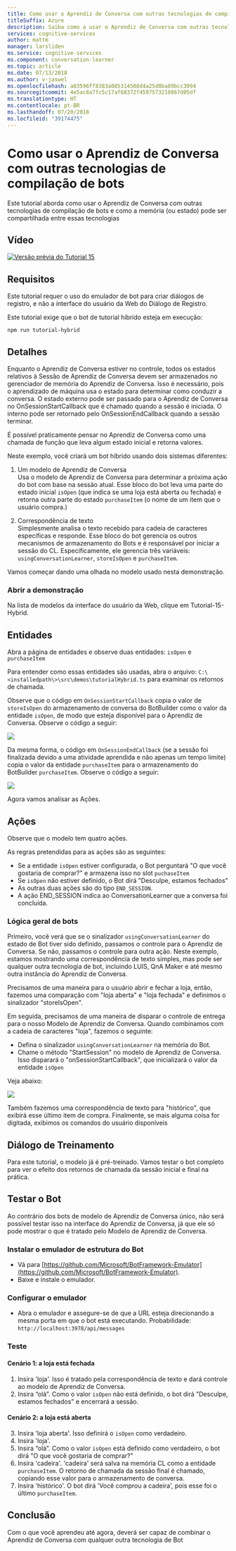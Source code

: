 ```yaml
---
title: Como usar o Aprendiz de Conversa com outras tecnologias de compilação de bots - Serviços Cognitivos da Microsoft | Microsoft Docs
titleSuffix: Azure
description: Saiba como a usar o Aprendiz de Conversa com outras tecnologias de compilação de bots.
services: cognitive-services
author: mattm
manager: larsliden
ms.service: cognitive-services
ms.component: conversation-learner
ms.topic: article
ms.date: 07/13/2018
ms.author: v-jaswel
ms.openlocfilehash: a03596ff8383a085314508d4a25d0ba89bcc3094
ms.sourcegitcommit: 4e5ac8a7fc5c17af68372f4597573210867d05df
ms.translationtype: HT
ms.contentlocale: pt-BR
ms.lasthandoff: 07/20/2018
ms.locfileid: "39174475"
---
```

# <a name="how-to-use-conversation-learner-with-other-bot-building-technologies"></a>Como usar o Aprendiz de Conversa com outras tecnologias de compilação de bots

Este tutorial aborda como usar o Aprendiz de Conversa com outras tecnologias de compilação de bots e como a memória (ou estado) pode ser compartilhada entre essas tecnologias 

## <a name="video"></a>Vídeo

[![Versão prévia do Tutorial 15](http://aka.ms/cl-tutorial-15-preview)](http://aka.ms/blis-tutorial-15)

## <a name="requirements"></a>Requisitos
Este tutorial requer o uso do emulador de bot para criar diálogos de registro, e não a interface do usuário da Web do Diálogo de Registro.  

Este tutorial exige que o bot de tutorial híbrido esteja em execução:

    npm run tutorial-hybrid

## <a name="details"></a>Detalhes

Enquanto o Aprendiz de Conversa estiver no controle, todos os estados relativos à Sessão de Aprendiz de Conversa devem ser armazenados no gerenciador de memória do Aprendiz de Conversa. Isso é necessário, pois o aprendizado de máquina usa o estado para determinar como conduzir a conversa. O estado externo pode ser passado para o Aprendiz de Conversa no OnSessionStartCallback que é chamado quando a sessão é iniciada. O interno pode ser retornado pelo OnSessionEndCallback quando a sessão terminar.

É possível praticamente pensar no Aprendiz de Conversa como uma chamada de função que leva algum estado inicial e retorna valores.

Neste exemplo, você criará um bot híbrido usando dois sistemas diferentes:
1. Um modelo de Aprendiz de Conversa <br />
Usa o modelo de Aprendiz de Conversa para determinar a próxima ação do bot com base na sessão atual.
Esse bloco do bot leva uma parte do estado inicial `isOpen` (que indica se uma loja está aberta ou fechada) e retorna outra parte do estado `purchaseItem` (o nome de um item que o usuário compra.)

2. Correspondência de texto <br />
Simplesmente analisa o texto recebido para cadeia de caracteres específicas e responde.
Esse bloco do bot gerencia os outros mecanismos de armazenamento do Bots e é responsável por iniciar a sessão do CL. Especificamente, ele gerencia três variáveis: `usingConversationLearner`, `storeIsOpen` e `purchaseItem`.

Vamos começar dando uma olhada no modelo usado nesta demonstração.

### <a name="open-the-demo"></a>Abrir a demonstração

Na lista de modelos da interface do usuário da Web, clique em Tutorial-15-Hybrid.

## <a name="entities"></a>Entidades

Abra a página de entidades e observe duas entidades: `isOpen` e `purchaseItem`

Para entender como essas entidades são usadas, abra o arquivo: `C:\<installedpath\>\src\demos\tutorialHybrid.ts` para examinar os retornos de chamada.

Observe que o código em `OnSessionStartCallback` copia o valor de `storeIsOpen` do armazenamento de conversa do BotBuilder como o valor da entidade `isOpen`, de modo que esteja disponível para o Aprendiz de Conversa. Observe o código a seguir:

![](../media/tutorial17_sessionstart.PNG)

Da mesma forma, o código em `OnSessionEndCallback` (se a sessão foi finalizada devido a uma atividade aprendida e não apenas um tempo limite) copia o valor da entidade `purchaseItem` para o armazenamento do BotBuilder `purchaseItem`. Observe o código a seguir:

![](../media/tutorial17_sessionend.PNG)

Agora vamos analisar as Ações.

## <a name="actions"></a>Ações

Observe que o modelo tem quatro ações.

As regras pretendidas para as ações são as seguintes:

- Se a entidade `isOpen` estiver configurada, o Bot perguntará "O que você gostaria de comprar?" e armazena isso no slot `puchaseItem`
- Se `isOpen` não estiver definido, o Bot dirá "Desculpe, estamos fechados"
- As outras duas ações são do tipo `END_SESSION`.
- A ação END_SESSION indica ao ConversationLearner que a conversa foi concluída.

### <a name="overall-bot-logic"></a>Lógica geral de bots

Primeiro, você verá que se o sinalizador `usingConversationLearner` do estado de Bot tiver sido definido, passamos o controle para o Aprendiz de Conversa. Se não, passamos o controle para outra ação.  Neste exemplo, estamos mostrando uma correspondência de texto simples, mas pode ser qualquer outra tecnologia de bot, incluindo LUIS, QnA Maker e até mesmo outra instância do Aprendiz de Conversa.

Precisamos de uma maneira para o usuário abrir e fechar a loja, então, fazemos uma comparação com "loja aberta" e "loja fechada" e definimos o sinalizador "storeIsOpen".

Em seguida, precisamos de uma maneira de disparar o controle de entrega para o nosso Modelo de Aprendiz de Conversa. Quando combinamos com a cadeia de caracteres "loja", fazemos o seguinte:
- Defina o sinalizador `usingConversationLearner` na memória do Bot.
- Chame o método "StartSession" no modelo de Aprendiz de Conversa.  Isso disparará o "onSessionStartCallback", que inicializará o valor da entidade `isOpen`

Veja abaixo:

![](../media/tutorial17_useConversationLearner.PNG)

Também fazemos uma correspondência de texto para "histórico", que exibirá esse último item de compra.
Finalmente, se mais alguma coisa for digitada, exibimos os comandos do usuário disponíveis

## <a name="train-dialog"></a>Diálogo de Treinamento

Para este tutorial, o modelo já é pré-treinado.  Vamos testar o bot completo para ver o efeito dos retornos de chamada da sessão inicial e final na prática.

## <a name="testing-the-bot"></a>Testar o Bot

Ao contrário dos bots de modelo de Aprendiz de Conversa único, não será possível testar isso na interface do Aprendiz de Conversa, já que ele só pode mostrar o que é tratado pelo Modelo de Aprendiz de Conversa.

### <a name="install-the-bot-framework-emulator"></a>Instalar o emulador de estrutura do Bot

- Vá para [https://github.com/Microsoft/BotFramework-Emulator](https://github.com/Microsoft/BotFramework-Emulator).
- Baixe e instale o emulador.

### <a name="configure-the-emulator"></a>Configurar o emulador

- Abra o emulador e assegure-se de que a URL esteja direcionando a mesma porta em que o bot está executando. Probabilidade: `http://localhost:3978/api/messages`

### <a name="test"></a>Teste 

#### <a name="scenario-1-store-is-closed"></a>Cenário 1: a loja está fechada
1. Insira 'loja'. Isso é tratado pela correspondência de texto e dará controle ao modelo de Aprendiz de Conversa.
2. Insira “olá”.  Como o valor `isOpen` não está definido, o bot dirá "Desculpe, estamos fechados" e encerrará a sessão.

#### <a name="scenario-2-store-is-open"></a>Cenário 2: a loja está aberta
3. Insira 'loja aberta'.  Isso definirá o `isOpen` como verdadeiro.
4. Insira 'loja'.
5. Insira “olá”.  Como o valor `isOpen` está definido como verdadeiro, o bot dirá "O que você gostaria de comprar?"
6. Insira 'cadeira'. 'cadeira' será salva na memória CL como a entidade `purchaseItem`. O retorno de chamada da sessão final é chamado, copiando esse valor para o armazenamento de conversa.
7. Insira 'histórico'.  O bot dirá 'Você comprou a cadeira', pois esse foi o último `purchaseItem`.

## <a name="conclusion"></a>Conclusão

Com o que você aprendeu até agora, deverá ser capaz de combinar o Aprendiz de Conversa com qualquer outra tecnologia de Bot

